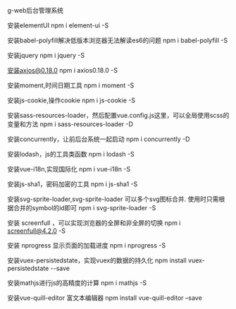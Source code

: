 g-web后台管理系统

安装elementUI
npm i element-ui -S

安装babel-polyfill解决低版本浏览器无法解读es6的问题
npm i babel-polyfill -S

安装jquery
npm i jquery -S

安装axios@0.18.0
npm i axios0.18.0 -S

安装moment,时间日期工具
npm i moment -S

安装js-cookie,操作cookie
npm i js-cookie -S

安装sass-resources-loader，然后配置vue.config.js这里，可以全局使用scss的变量和方法
npm i sass-resources-loader -D

安装concurrently，让前后台系统一起启动
npm i concurrently -D

安装lodash，js的工具类函数
npm i lodash -S

安装vue-i18n,实现国际化
npm i vue-i18n -S

安装js-sha1，密码加密的工具
npm i js-sha1 -S

安装svg-sprite-loader,svg-sprite-loader 可以多个svg图标合并. 使用时只需根据合并的symbol的id即可
npm i svg-sprite-loader -S

安装 screenfull ，可以实现浏览器的全屏和非全屏的切换
npm i screenfull@4.2.0 -S

安装  nprogress 显示页面的加载进度
npm i nprogress -S

安装vuex-persistedstate，实现vuex的数据的持久化
npm install vuex-persistedstate --save

安装mathjs进行js的高精度的计算
npm i mathjs -S

安装vue-quill-editor 富文本编辑器
npm install vue-quill-editor –save



